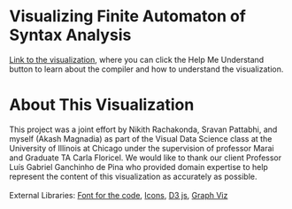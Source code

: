 # Visualizing Finite Automaton of Syntax Analysis
[Link to the visualization](https://akashmagnadia.github.io/finite_automaton/), 
where you can click the Help Me Understand button to learn about the compiler and how to understand the visualization.

# About This Visualization
This project was a joint effort by Nikith Rachakonda, Sravan Pattabhi, and myself (Akash Magnadia) as part of the Visual Data Science class at the University of Illinois at Chicago under the supervision of professor Marai and Graduate TA Carla Floricel. We would like to thank our client Professor Luís Gabriel Ganchinho de Pina who provided domain expertise to help represent the content of this visualization as accurately as possible.
<br>
<br>
External Libraries:
[Font for the code](https://fonts.google.com/specimen/JetBrains+Mono),
[Icons](https://fontawesome.com/),
[D3 js](https://d3js.org/),
[Graph Viz](https://graphviz.org/)